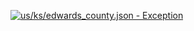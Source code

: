 [![us/ks/edwards_county.json - Exception](https://img.shields.io/badge/us/ks/edwards_county.json-Exception-red)](https://github.com/openaddresses/openaddresses/tree/master/sources/us/ks/edwards_county.json)